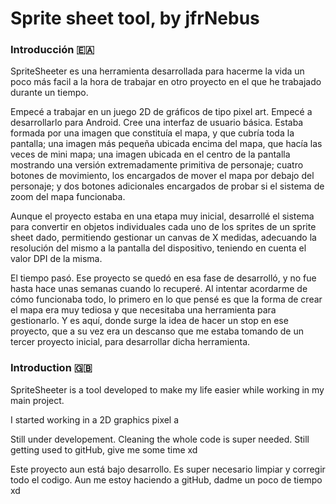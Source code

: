 # Sprite sheet tool, by jfrNebus

### Introducción :ceuta_melilla:

SpriteSheeter es una herramienta desarrollada para hacerme la vida un poco más facil a la hora de trabajar en otro
proyecto en el que he trabajado durante un tiempo. 

Empecé a trabajar en un juego 2D de gráficos de tipo pixel art. Empecé a desarrollarlo para Android. Cree una interfaz 
de usuario básica. Estaba formada por una imagen que constituía el mapa, y que cubría toda la pantalla; una imagen más 
pequeña ubicada encima del mapa, que hacía las veces de mini mapa; una imagen ubicada en el centro de la pantalla 
mostrando una versión extremadamente primitiva de personaje; cuatro botones de movimiento, los encargados de mover el 
mapa por debajo del personaje; y dos botones adicionales encargados de probar si el sistema de zoom del mapa funcionaba.

Aunque el proyecto estaba en una etapa muy inicial, desarrollé el sistema para convertir en objetos individuales cada 
uno de los sprites de un sprite sheet dado, permitiendo gestionar un canvas de X medidas, adecuando la resolución del 
mismo a la pantalla del dispositivo, teniendo en cuenta el valor DPI de la misma.

El tiempo pasó. Ese proyecto se quedó en esa fase de desarrolló, y no fue hasta hace unas semanas cuando lo recuperé. 
Al intentar acordarme de cómo funcionaba todo, lo primero en lo que pensé es que la forma de crear el
mapa era muy tediosa y que necesitaba una herramienta para gestionarlo. Y es aquí, donde surge la idea de hacer un stop
en ese proyecto, que a su vez era un descanso que me estaba tomando de un tercer proyecto inicial, para desarrollar 
dicha herramienta.


### Introduction :uk:

SpriteSheeter is a tool developed to make my life easier while working in my main project.

I started working in a 2D graphics pixel a




Still under developement. Cleaning the whole code is super needed. Still getting used to gitHub, give me some time xd

Este proyecto aun está bajo desarrollo. Es super necesario limpiar y corregir todo el codigo. Aun me estoy haciendo a gitHub, dadme un poco de tiempo xd



